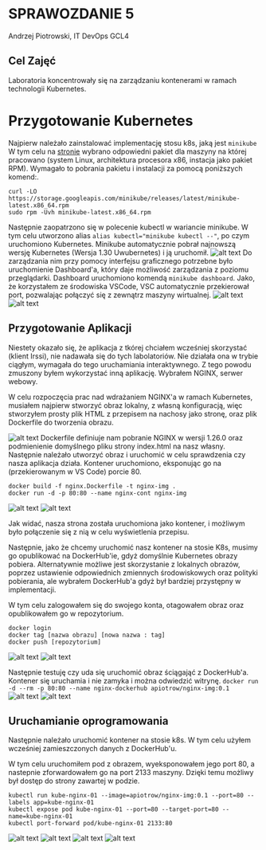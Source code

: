 # SPRAWOZDANIE 5
Andrzej Piotrowski, IT
DevOps GCL4

## Cel Zajęć
Laboratoria koncentrowały się na zarządzaniu kontenerami w ramach technologii Kubernetes.

# Przygotowanie Kubernetes
Najpierw należało zainstalować implementację stosu k8s, jaką jest `minikube`
W tym celu na [stronie](https://minikube.sigs.k8s.io/docs/start/?arch=%2Flinux%2Fx86-64%2Fstable%2Frpm+package)
 wybrano odpowiedni pakiet dla maszyny na której pracowano (system Linux, architektura procesora x86, instacja jako pakiet RPM). Wymagało to pobrania pakietu i instalacji za pomocą poniższych komend:.
```
curl -LO https://storage.googleapis.com/minikube/releases/latest/minikube-latest.x86_64.rpm
sudo rpm -Uvh minikube-latest.x86_64.rpm
```
Następnie zaopatrzono się w polecenie kubectl w wariancie minikube. W tym celu utworzono alias `alias kubectl="minikube kubectl --"`, po czym uruchomiono Kubernetes. Minikube automatycznie pobrał najnowszą wersję Kubernetes (Wersja 1.30 Uwubernetes) i ją uruchomił.
![alt text](images/image1.png)
Do zarządzania nim przy pomocy interfejsu graficznego potrzebne było uruchomienie Dashboard'a, który daje możliwość zarządzania z poziomu przeglądarki. Dashboard uruchomiono komendą `minikube dashboard`. Jako, że korzystałem ze środowiska VSCode, VSC automatycznie przekierował port, pozwalając połączyć się z zewnątrz maszyny wirtualnej.
![alt text](images/image2.png)
![alt text](images/image3.png)

## Przygotowanie Aplikacji
Niestety okazało się, że aplikacja z tkórej chciałem wcześniej skorzystać (klient Irssi), nie nadawała się do tych labolatoriów. Nie działała ona w trybie ciągłym, wymagała do tego uruchamiania interaktywnego. Z tego powodu zmuszony byłem wykorzystać inną aplikację. Wybrałem NGINX, serwer webowy.

W celu rozpoczęcia prac nad wdrażaniem NGINX'a w ramach Kubernetes, musiałem najpierw stworzyć obraz lokalny, z własną konfiguracją, więc stworzyłem prosty plik HTML z przepisem na nachosy jako stronę, oraz plik Dockerfile do tworzenia obrazu.

![alt text](images/image4.png)
Dockerfile definiuje nam pobranie NGINX w wersji 1.26.0 oraz podmienienie domyślnego pliku strony index.html na nasz własny. Następnie należało utworzyć obraz i uruchomić w celu sprawdzenia czy nasza aplikacja działa. Kontener uruchomiono, eksponując go na (przekierowanym w VS Code) porcie 80.

```
docker build -f nginx.Dockerfile -t nginx-img .
docker run -d -p 80:80 --name nginx-cont nginx-img
```
![alt text](images/image6.png)
![alt text](images/image5.png)

Jak widać, nasza strona została uruchomiona jako kontener, i możliwym było połączenie się z nią w celu wyświetlenia przepisu.

Następnie, jako że chcemy uruchomić nasz kontener na stosie K8s, musimy go opublikować na DockerHub'ie, gdyż domyślnie Kubernetes obrazy pobiera. Alternatywnie możliwe jest skorzystanie z lokalnych obrazów, poprzez ustawienie odpowiednich zmiennych środowiskowych oraz polityki pobierania, ale wybrałem DockerHub'a gdyż był bardziej przystępny w implementacji.

W tym celu zalogowałem się do swojego konta, otagowałem obraz oraz opublikowałem go w repozytorium.
```
docker login
docker tag [nazwa obrazu] [nowa nazwa : tag]
docker push [repozytorium]
```

![alt text](images/image8.png)
![alt text](images/image7.png)

Następnie testuję czy uda się uruchomić obraz ściągająć z DockerHub'a. Kontener się uruchamia i nie zamyka i można odwiedzić witrynę.
`docker run -d --rm -p 80:80 --name nginx-dockerhub apiotrow/nginx-img:0.1`
![alt text](images/image9.png)
![alt text](images/image10.png)

## Uruchamianie oprogramowania

Następnie należało uruchomić kontener na stosie k8s. W tym celu użyłem wcześniej zamieszczonych danych z DockerHub'u.

W tym celu uruchomiłem pod z obrazem, wyeksponowałem jego port 80, a nastepnie zforwardowałem go na port 2133 maszyny. Dzięki temu możliwy był dostęp do strony zawartej w podzie.

```
kubectl run kube-nginx-01 --image=apiotrow/nginx-img:0.1 --port=80 --labels app=kube-nginx-01
kubectl expose pod kube-nginx-01 --port=80 --target-port=80 --name=kube-nginx-01
kubectl port-forward pod/kube-nginx-01 2133:80
```
![alt text](images/image11.png)
![alt text](images/image14.png)
![alt text](images/image13.png)
![alt text](images/image12.png)
